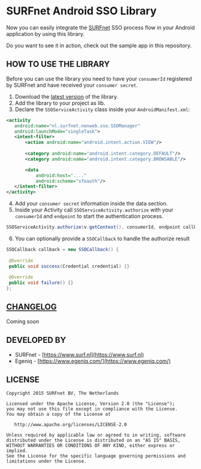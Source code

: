 SURFnet Android SSO Library
===================================================

Now you can easily integrate the [SURFnet](https://www.surf.nl) SSO process flow in your Android application by using this library.

Do you want to see it in action, check out the sample app in this repository.


HOW TO USE THE LIBRARY
-----

Before you can use the library you need to have your `consumerId` registered by SURFnet and have received your `consumer secret`.

1. Download the [latest version](https://github.com/SURFnet/nonweb-sso-android/releases) of the library.
2. Add the library to your project as lib.
3. Declare the `SSOServiceActivity` class inside your `AndroidManifest.xml`: 
 ```xml
<activity 
    android:name="nl.surfnet.nonweb.sso.SSOManager" 
    android:launchMode="singleTask">
    <intent-filter>
        <action android:name="android.intent.action.VIEW"/>
        
        <category android:name="android.intent.category.DEFAULT"/>
        <category android:name="android.intent.category.BROWSABLE"/>

        <data
            android:host="...."
            android:scheme="sfoauth"/>
    </intent-filter>
</activity>
```
4. Add your `consumer secret` information inside the data section. 
5. Inside your Activity call `SSOServiceActivity.authorize` with your `consumerId` and `endpoint` to start the authentication process.
 ```java
 SSOServiceActivity.authorize(v.getContext(), consumerId, endpoint callback);
```

6. You can optionally provide a `SSOCallback` to handle the authorize result

```java
SSOCallback callback = new SSOCallback() {
 
 @Override
 public void success(Credential credential) {}
 
 @Override
 public void failure() {}
};
```

 
[CHANGELOG](https://github.com/SURFnet/nonweb-sso-android/wiki/Changelog)
-----

Coming soon



DEVELOPED BY
------------

* SURFnet - [https://www.surf.nl](https://www.surf.nl)
* Egeniq - [https://www.egeniq.com/](https://www.egeniq.com/)


LICENSE
-----

    Copyright 2015 SURFnet BV, The Netherlands

    Licensed under the Apache License, Version 2.0 (the "License");
    you may not use this file except in compliance with the License.
    You may obtain a copy of the License at

       http://www.apache.org/licenses/LICENSE-2.0

    Unless required by applicable law or agreed to in writing, software
    distributed under the License is distributed on an "AS IS" BASIS,
    WITHOUT WARRANTIES OR CONDITIONS OF ANY KIND, either express or implied.
    See the License for the specific language governing permissions and
    limitations under the License.
